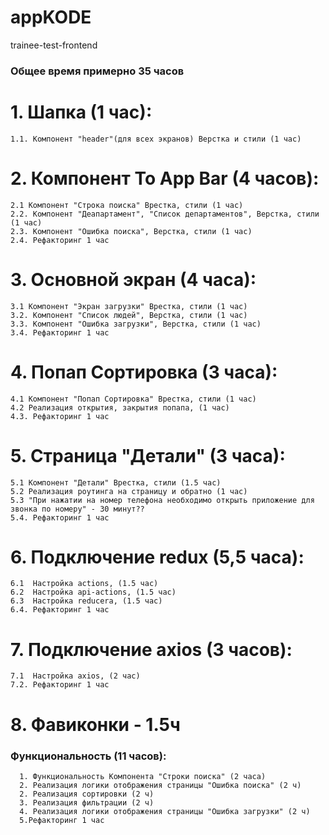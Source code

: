 # appKODE
trainee-test-frontend
 ### Общее время примерно 35 часов
 
# 1. Шапка (1 час):
    1.1. Компонент "header"(для всех экранов) Верстка и стили (1 час)
    
# 2. Компонент To App Bar (4 часов):
    2.1 Компонент "Строка поиска" Врестка, стили (1 час)
    2.2. Компонент "Деапартамент", "Список департаментов", Верстка, стили (1 час)
    2.3. Компонент "Ошибка поиска", Верстка, стили (1 час)
    2.4. Рефакторинг 1 час
    
# 3. Основной экран (4 часа):
    3.1 Компонент "Экран загрузки" Врестка, стили (1 час)
    3.2. Компонент "Список людей", Верстка, стили (1 час)
    3.3. Компонент "Ошибка загрузки", Верстка, стили (1 час)
    3.4. Рефакторинг 1 час
    
# 4. Попап Сортировка (3 часа):
    4.1 Компонент "Попап Сортировка" Врестка, стили (1 час)
    4.2 Реализация открытия, закрытия попапа, (1 час)
    4.3. Рефакторинг 1 час
    
# 5. Страница "Детали" (3 часа):
    5.1 Компонент "Детали" Врестка, стили (1.5 час)
    5.2 Реализация роутинга на страницу и обратно (1 час)
    5.3 "При нажатии на номер телефона необходимо открыть приложение для звонка по номеру" - 30 минут??
    5.4. Рефакторинг 1 час
    
# 6. Подключение redux (5,5 часа):
    6.1  Настройка actions, (1.5 час)
    6.2  Настройка api-actions, (1.5 час)
    6.3  Настройка reducera, (1.5 час)
    6.4. Рефакторинг 1 час
    
#  7. Подключение axios (3 часов):
    7.1  Настройка axios, (2 час)
    7.2. Рефакторинг 1 час
    
#  8. Фавиконки - 1.5ч  

### Функциональность (11 часов):
      1. Функциональность Компонента "Строки поиска" (2 часа)
      2. Реализация логики отображения страницы "Ошибка поиска" (2 ч)
      2. Реализация сортировки (2 ч)
      3. Реализация фильтрации (2 ч)
      4. Реализация логики отображения страницы "Ошибка загрузки" (2 ч)
      5.Рефакторинг 1 час
      
    
